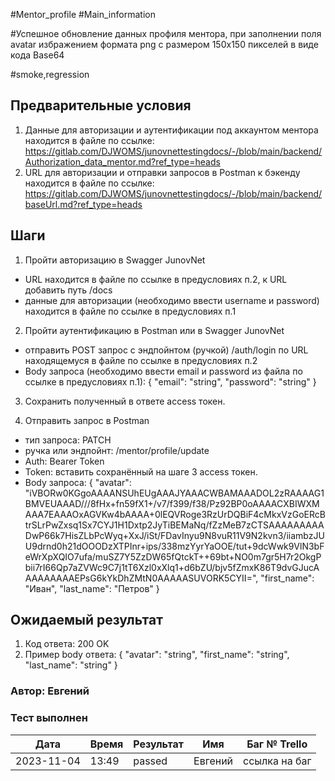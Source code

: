 #Mentor_profile #Main_information

#Успешное обновление данных профиля ментора, при заполнении поля avatar избражением формата png с размером 150x150 пикселей в виде кода Base64

#smoke,regression

## Предварительные условия
1. Данные для авторизации и аутентификации под аккаунтом ментора находится в файле по ссылке:
 https://gitlab.com/DJWOMS/junovnettestingdocs/-/blob/main/backend/Authorization_data_mentor.md?ref_type=heads
2. URL для авторизации и отправки запросов в Postman к бэкенду находится в файле по ссылке:
 https://gitlab.com/DJWOMS/junovnettestingdocs/-/blob/main/backend/baseUrl.md?ref_type=heads

## Шаги
1. Пройти авторизацию в Swagger JunovNet
- URL находится в файле по ссылке в предусловиях п.2, к URL добавить путь /docs
- данные для авторизации (необходимо ввести username и password) находится в файле по ссылке в предусловиях п.1 

2. Пройти аутентификацию в Postman или в Swagger JunovNet
- отправить POST запрос с эндпойнтом (ручкой) /auth/login по URL находящемуся в файле по ссылке в предусловиях п.2
- Body запроса (необходимо ввести email и password из файла по ссылке в предусловиях п.1): 
{
  "email": "string",
  "password": "string"
}

3. Сохранить полученный в ответе access токен.

4. Отправить запрос в Postman
- тип запроса: PATCH
- ручка или эндпойнт: /mentor/profile/update
- Auth: Bearer Token
- Token: вставить сохранённый на шаге 3 access токен.
- Body запроса: 
{
  "avatar": "iVBORw0KGgoAAAANSUhEUgAAAJYAAACWBAMAAADOL2zRAAAAG1BMVEUAAAD///8fHx+fn59fX1+/v7/f399/f38/Pz92BP0oAAAACXBIWXMAAA7EAAAOxAGVKw4bAAAA+0lEQVRoge3RzUrDQBiF4cMkxVzGoERcBtrSLrPwZxsq1Sx7CYJ1H1Dxtp2JyTiBEMaNq/fZzMeB7zCTSAAAAAAAAADwP66k7HisZLbPcWyq+XxJ/iSt/FDavInyu9N8vuR11V9N2kvn3/iiambzJUU9drnd0h21dOOODzXTPInr+ips/338mzYyrYaOOE/tut+9dcWwk9VlN3bFeWrXpXQIO7ufa/muSZ7Y5ZzDW65fQtckT++69bt+NO0m7gr5H7r2OkgPbii7rI66Qp7aZVWc9C7j1tT6Xzl0xXlq1+d6bZU/bjv5fZmxK86T9dvGJucAAAAAAAAAEPsG6kYkDhZMtN0AAAAASUVORK5CYII=",
  "first_name": "Иван",
  "last_name": "Петров"
}

## Ожидаемый результат
1. Код ответа: 200 OK
2. Пример body ответа:
{
  "avatar": "string",
  "first_name": "string",
  "last_name": "string"
}

### Автор: Евгений

### Тест выполнен
|     Дата    | Время | Результат   |   Имя  | Баг № Trello|
|     ---     |  ---  |    ---      |   ---  |      ---    |
|  2023-11-04 | 13:49 |   passed    | Евгений|ссылка на баг|